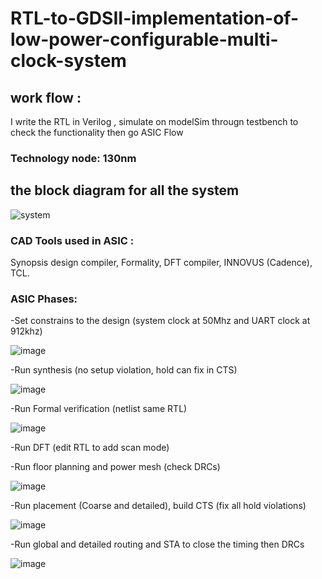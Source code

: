 # RTL-to-GDSII-implementation-of-low-power-configurable-multi-clock-system


## work flow :

 I write the RTL in Verilog , 
 simulate on modelSim througn testbench to check the functionality 
 then go ASIC Flow

### Technology node: 130nm


## the block diagram for all the system 

![system](https://user-images.githubusercontent.com/111699435/209229222-9930fb92-f732-47b5-abad-f26a671a6741.PNG)

### CAD Tools used in ASIC : 

Synopsis design compiler, 
Formality, 
DFT compiler, 
INNOVUS (Cadence), 
TCL.
 

### ASIC Phases: 

-Set constrains to the design (system clock at 50Mhz and UART clock at 912khz)

![image](https://github.com/islam-nasser0/RTL-to-GDSII-implementation-of-low-power-configurable-multi-clock-system/assets/111699435/4e4ff8d0-f0b2-4a34-8a0c-555c93b411fa)

-Run synthesis (no setup violation, hold can fix in CTS)

![image](https://github.com/islam-nasser0/RTL-to-GDSII-implementation-of-low-power-configurable-multi-clock-system/assets/111699435/cad3bd2c-4d25-47a7-bbf5-78aa498e6e00)

-Run Formal verification (netlist same RTL)

![image](https://github.com/islam-nasser0/RTL-to-GDSII-implementation-of-low-power-configurable-multi-clock-system/assets/111699435/f9ea9758-a754-4acd-9e8d-058cbe5f766f)


-Run DFT (edit RTL to add scan mode)

-Run floor planning and power mesh (check DRCs)

![image](https://github.com/islam-nasser0/RTL-to-GDSII-implementation-of-low-power-configurable-multi-clock-system/assets/111699435/259e1f97-84e6-4f93-a2bc-b0ac36d5061e)


-Run placement (Coarse and detailed), build CTS (fix all hold violations)

![image](https://github.com/islam-nasser0/RTL-to-GDSII-implementation-of-low-power-configurable-multi-clock-system/assets/111699435/303a018f-0647-42a9-8e2f-32e0570bf2ba)

-Run global and detailed routing and STA to close the timing then DRCs

![image](https://github.com/islam-nasser0/RTL-to-GDSII-implementation-of-low-power-configurable-multi-clock-system/assets/111699435/96e4758d-24e6-46f2-a019-f8384589f6e6)


